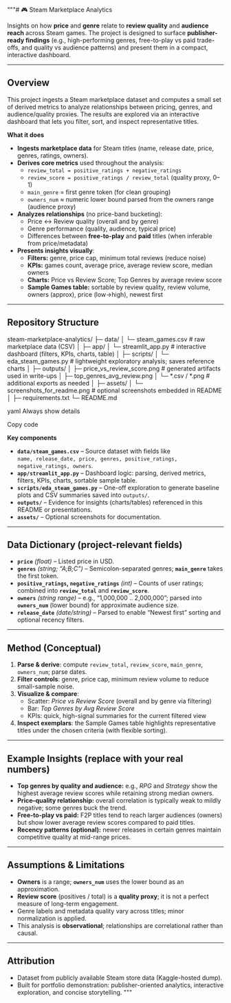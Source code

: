  """# 🎮 Steam Marketplace Analytics

Insights on how **price** and **genre** relate to **review quality** and **audience reach** across Steam games. The project is designed to surface **publisher-ready findings** (e.g., high-performing genres, free-to-play vs paid trade-offs, and quality vs audience patterns) and present them in a compact, interactive dashboard.

---

## Overview

This project ingests a Steam marketplace dataset and computes a small set of derived metrics to analyze relationships between pricing, genres, and audience/quality proxies. The results are explored via an interactive dashboard that lets you filter, sort, and inspect representative titles.

**What it does**
- **Ingests marketplace data** for Steam titles (name, release date, price, genres, ratings, owners).
- **Derives core metrics** used throughout the analysis:
  - `review_total = positive_ratings + negative_ratings`
  - `review_score = positive_ratings / review_total` (quality proxy, 0–1)
  - `main_genre` = first genre token (for clean grouping)
  - `owners_num` ≈ numeric lower bound parsed from the owners range (audience proxy)
- **Analyzes relationships** (no price-band bucketing):
  - Price ↔ Review quality (overall and by genre)
  - Genre performance (quality, audience, typical price)
  - Differences between **free-to-play** and **paid** titles (when inferable from price/metadata)
- **Presents insights visually**:
  - **Filters:** genre, price cap, minimum total reviews (reduce noise)
  - **KPIs:** games count, average price, average review score, median owners
  - **Charts:** Price vs Review Score; Top Genres by average review score
  - **Sample Games table:** sortable by review quality, review volume, owners (approx), price (low→high), newest first

---

## Repository Structure

steam-marketplace-analytics/
├─ data/
│ └─ steam_games.csv # raw marketplace data (CSV)
│
├─ app/
│ └─ streamlit_app.py # interactive dashboard (filters, KPIs, charts, table)
│
├─ scripts/
│ └─ eda_steam_games.py # lightweight exploratory analysis; saves reference charts
│
├─ outputs/
│ ├─ price_vs_review_score.png # generated artifacts used in write-ups
│ ├─ top_genres_avg_review.png
│ └─ *.csv / *.png # additional exports as needed
│
├─ assets/
│ └─ screenshots_for_readme.png # optional screenshots embedded in README
│
├─ requirements.txt
└─ README.md

yaml
Always show details

Copy code

**Key components**
- **`data/steam_games.csv`** – Source dataset with fields like  
  `name, release_date, price, genres, positive_ratings, negative_ratings, owners`.
- **`app/streamlit_app.py`** – Dashboard logic: parsing, derived metrics, filters, KPIs, charts, sortable sample table.
- **`scripts/eda_steam_games.py`** – One-off exploration to generate baseline plots and CSV summaries saved into `outputs/`.
- **`outputs/`** – Evidence for insights (charts/tables) referenced in this README or presentations.
- **`assets/`** – Optional screenshots for documentation.

---

## Data Dictionary (project-relevant fields)

- **`price`** *(float)* – Listed price in USD.  
- **`genres`** *(string; “A;B;C”)* – Semicolon-separated genres; **`main_genre`** takes the first token.  
- **`positive_ratings`, `negative_ratings`** *(int)* – Counts of user ratings; combined into **`review_total`** and **`review_score`**.  
- **`owners`** *(string range)* – e.g., “1,000,000 .. 2,000,000”; parsed into **`owners_num`** (lower bound) for approximate audience size.  
- **`release_date`** *(date/string)* – Parsed to enable “Newest first” sorting and optional recency filters.

---

## Method (Conceptual)

1. **Parse & derive**: compute `review_total`, `review_score`, `main_genre`, `owners_num`; parse dates.  
2. **Filter controls**: genre, price cap, minimum review volume to reduce small-sample noise.  
3. **Visualize & compare**:  
   - Scatter: *Price vs Review Score* (overall and by genre via filtering)  
   - Bar: *Top Genres by Avg Review Score*  
   - KPIs: quick, high-signal summaries for the current filtered view  
4. **Inspect exemplars**: the Sample Games table highlights representative titles under the chosen criteria (with flexible sorting).

---

## Example Insights (replace with your real numbers)

- **Top genres by quality and audience:** e.g., *RPG* and *Strategy* show the highest average review scores while retaining strong median owners.  
- **Price–quality relationship:** overall correlation is typically weak to mildly negative; some genres buck the trend.  
- **Free-to-play vs paid:** F2P titles tend to reach larger audiences (owners) but show lower average review scores compared to paid titles.  
- **Recency patterns (optional):** newer releases in certain genres maintain competitive quality at mid-range prices.

---

## Assumptions & Limitations

- **Owners** is a range; **`owners_num`** uses the lower bound as an approximation.  
- **Review score** (positives / total) is a **quality proxy**; it is not a perfect measure of long-term engagement.  
- Genre labels and metadata quality vary across titles; minor normalization is applied.  
- This analysis is **observational**; relationships are correlational rather than causal.

---

## Attribution

- Dataset from publicly available Steam store data (Kaggle-hosted dump).  
- Built for portfolio demonstration: publisher-oriented analytics, interactive exploration, and concise storytelling.
"""
